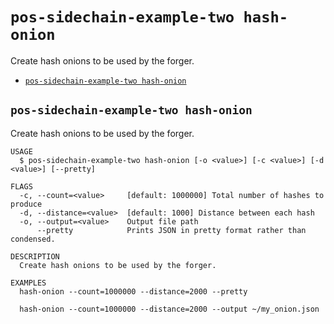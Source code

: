 # `pos-sidechain-example-two hash-onion`

Create hash onions to be used by the forger.

- [`pos-sidechain-example-two hash-onion`](#pos-sidechain-example-two-hash-onion)

## `pos-sidechain-example-two hash-onion`

Create hash onions to be used by the forger.

```
USAGE
  $ pos-sidechain-example-two hash-onion [-o <value>] [-c <value>] [-d <value>] [--pretty]

FLAGS
  -c, --count=<value>     [default: 1000000] Total number of hashes to produce
  -d, --distance=<value>  [default: 1000] Distance between each hash
  -o, --output=<value>    Output file path
      --pretty            Prints JSON in pretty format rather than condensed.

DESCRIPTION
  Create hash onions to be used by the forger.

EXAMPLES
  hash-onion --count=1000000 --distance=2000 --pretty

  hash-onion --count=1000000 --distance=2000 --output ~/my_onion.json
```
